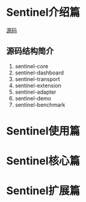 # Sentinel介绍篇

[源码](https://github.com/alibaba/Sentinel)

## 源码结构简介

1. sentinel-core 
1. sentinel-dashboard 
1. sentinel-transport 
1. sentinel-extension 
1. sentinel-adapter 
1. sentinel-demo 
1. sentinel-benchmark 

# Sentinel使用篇

# Sentinel核心篇

# Sentinel扩展篇